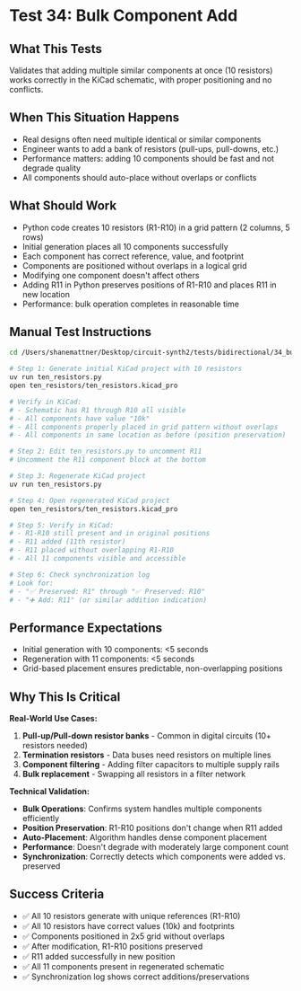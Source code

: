 # Test 34: Bulk Component Add

## What This Tests
Validates that adding multiple similar components at once (10 resistors) works correctly in the KiCad schematic, with proper positioning and no conflicts.

## When This Situation Happens
- Real designs often need multiple identical or similar components
- Engineer wants to add a bank of resistors (pull-ups, pull-downs, etc.)
- Performance matters: adding 10 components should be fast and not degrade quality
- All components should auto-place without overlaps or conflicts

## What Should Work
- Python code creates 10 resistors (R1-R10) in a grid pattern (2 columns, 5 rows)
- Initial generation places all 10 components successfully
- Each component has correct reference, value, and footprint
- Components are positioned without overlaps in a logical grid
- Modifying one component doesn't affect others
- Adding R11 in Python preserves positions of R1-R10 and places R11 in new location
- Performance: bulk operation completes in reasonable time

## Manual Test Instructions

```bash
cd /Users/shanemattner/Desktop/circuit-synth2/tests/bidirectional/34_bulk_component_add

# Step 1: Generate initial KiCad project with 10 resistors
uv run ten_resistors.py
open ten_resistors/ten_resistors.kicad_pro

# Verify in KiCad:
# - Schematic has R1 through R10 all visible
# - All components have value "10k"
# - All components properly placed in grid pattern without overlaps
# - All components in same location as before (position preservation)

# Step 2: Edit ten_resistors.py to uncomment R11
# Uncomment the R11 component block at the bottom

# Step 3: Regenerate KiCad project
uv run ten_resistors.py

# Step 4: Open regenerated KiCad project
open ten_resistors/ten_resistors.kicad_pro

# Step 5: Verify in KiCad:
# - R1-R10 still present and in original positions
# - R11 added (11th resistor)
# - R11 placed without overlapping R1-R10
# - All 11 components visible and accessible

# Step 6: Check synchronization log
# Look for:
# - "✅ Preserved: R1" through "✅ Preserved: R10"
# - "➕ Add: R11" (or similar addition indication)
```

## Performance Expectations
- Initial generation with 10 components: <5 seconds
- Regeneration with 11 components: <5 seconds
- Grid-based placement ensures predictable, non-overlapping positions

## Why This Is Critical

**Real-World Use Cases:**
1. **Pull-up/Pull-down resistor banks** - Common in digital circuits (10+ resistors needed)
2. **Termination resistors** - Data buses need resistors on multiple lines
3. **Component filtering** - Adding filter capacitors to multiple supply rails
4. **Bulk replacement** - Swapping all resistors in a filter network

**Technical Validation:**
- **Bulk Operations**: Confirms system handles multiple components efficiently
- **Position Preservation**: R1-R10 positions don't change when R11 added
- **Auto-Placement**: Algorithm handles dense component placement
- **Performance**: Doesn't degrade with moderately large component count
- **Synchronization**: Correctly detects which components were added vs. preserved

## Success Criteria
- ✅ All 10 resistors generate with unique references (R1-R10)
- ✅ All 10 resistors have correct values (10k) and footprints
- ✅ Components positioned in 2x5 grid without overlaps
- ✅ After modification, R1-R10 positions preserved
- ✅ R11 added successfully in new position
- ✅ All 11 components present in regenerated schematic
- ✅ Synchronization log shows correct additions/preservations
